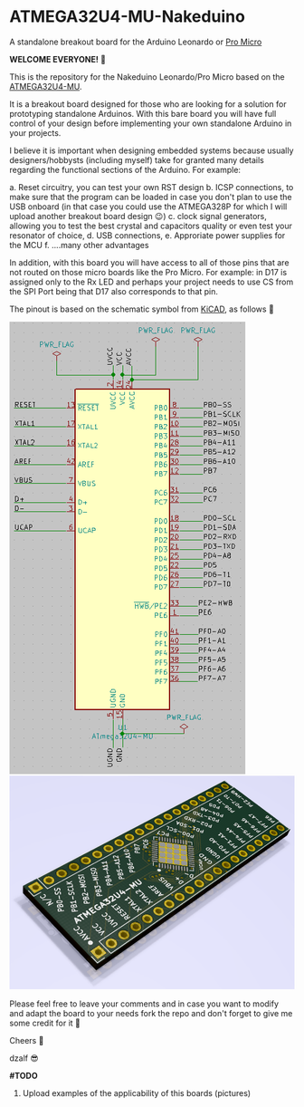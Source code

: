 # ATMEGA32U4-MU-Nakeduino
A standalone breakout board for the Arduino Leonardo or [Pro Micro](https://shop.pimoroni.com/products/pro-micro-5v-16mhz?variant=7487693313&gclid=Cj0KCQiA-8PjBRCWARIsADc18TK3GjFquPD7BkRoYZJYw_GjSvD04rzGwPerEhrzXqwTqM_zomNSwFMaAuS2EALw_wcB)

**WELCOME EVERYONE!** :wave:

This is the repository for the Nakeduino Leonardo/Pro Micro based on the [ATMEGA32U4-MU](http://ww1.microchip.com/downloads/en/devicedoc/atmel-7766-8-bit-avr-atmega16u4-32u4_datasheet.pdf).

It is a breakout board designed for those who are looking for a solution for prototyping standalone Arduinos. With this bare board you will have full control of your design before implementing your own standalone Arduino in your projects.

I believe it is important  when designing embedded systems because usually designers/hobbysts (including myself) take for granted many details regarding the functional sections of the Arduino. For example:

a. Reset circuitry, you can test your own RST design
b. ICSP connections, to make sure that the program can be loaded in case you don't plan to use the USB onboard (in that case you could use the ATMEGA328P for which I will upload another breakout board design :wink:)
c. clock signal generators, allowing you to test the best crystal and capacitors quality or even test your resonator of choice,
d. USB connections,
e. Approriate power supplies for the MCU
f. ....many other advantages

In addition, with this board you will have access to all of those pins that are not routed on those micro boards like the Pro Micro. For example: in D17 is assigned only to the Rx LED and perhaps your project needs to use CS from the SPI Port being that D17 also corresponds to that pin.

The pinout is based on the schematic symbol from [KiCAD](http://kicad-pcb.org/), as follows :eyes:

![alt txt](https://github.com/dzalf/ATMEGA32U4-MU-Nakeduino/blob/master/ATMEGA32U4-MU%20Nakeduino-schematic.png)
![alt txt](https://github.com/dzalf/ATMEGA32U4-MU-Nakeduino/blob/master/ATMEGA32U4-MU%20Nakeduino.png)

Please feel free to leave your comments and in case you want to modify and adapt the board to your needs fork the repo and don't forget to give me some credit for it :pray:

Cheers :beer:

dzalf :sunglasses:


**#TODO**

1. Upload examples of the applicability of this boards (pictures)
